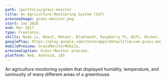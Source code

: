 ```yaml
---
path: /portfolio/grass-monitor
title: An Agriculture Monitoring System (IoT)
previewImage: grass-monitor.png
start: Jan 2016
end: Mar 2017
type: Freelance,
skills: Node.js, React, Meteor, Bluetooth, Raspberry Pi, WiFi, Docker, Cordova, Push Notifications, LESS, Resin.io,
googlePlay: https://play.google.com/store/apps/details?id=com.grass.monitor&hl=en,
mobilePreview: GrassMonitorMobile,
previewCaption: Grass Monitor preview,
platform: Web, Android, iOS
---
```


An agriculture monitoring system that displayed humidity, temperature, and luminosity of many different areas of a greenhouse.

